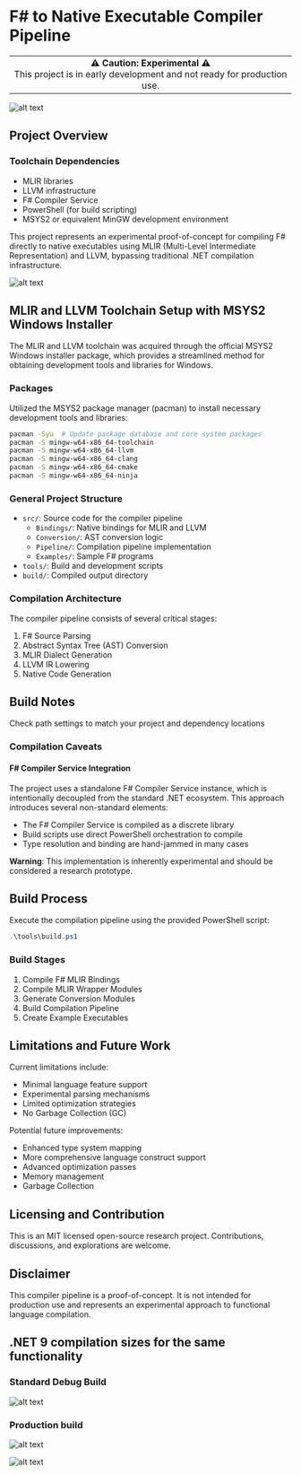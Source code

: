 # F# to Native Executable Compiler Pipeline

<table>
  <tr>
    <td align="center" width="100%">
      <strong>⚠️ Caution: Experimental ⚠️</strong><br>
      This project is in early development and not ready for production use.
    </td>
  </tr>
</table>

![alt text](FSharp-MLIR-LLVM.png)

## Project Overview

### Toolchain Dependencies
- MLIR libraries
- LLVM infrastructure
- F# Compiler Service
- PowerShell (for build scripting)
- MSYS2 or equivalent MinGW development environment


This project represents an experimental proof-of-concept for compiling F# directly to native executables using MLIR (Multi-Level Intermediate Representation) and LLVM, bypassing traditional .NET compilation infrastructure.

![alt text](<Screenshot 2025-03-13 211122.png>)

## MLIR and LLVM Toolchain Setup with MSYS2 Windows Installer

The MLIR and LLVM toolchain was acquired through the official MSYS2 Windows installer package, which provides a streamlined method for obtaining development tools and libraries for Windows.

### Packages
   Utilized the MSYS2 package manager (pacman) to install necessary development tools and libraries:
   ```bash
   pacman -Syu  # Update package database and core system packages
   pacman -S mingw-w64-x86_64-toolchain
   pacman -S mingw-w64-x86_64-llvm
   pacman -S mingw-w64-x86_64-clang
   pacman -S mingw-w64-x86_64-cmake
   pacman -S mingw-w64-x86_64-ninja
   ```

### General Project Structure
- `src/`: Source code for the compiler pipeline
  - `Bindings/`: Native bindings for MLIR and LLVM
  - `Conversion/`: AST conversion logic
  - `Pipeline/`: Compilation pipeline implementation
  - `Examples/`: Sample F# programs
- `tools/`: Build and development scripts
- `build/`: Compiled output directory

### Compilation Architecture

The compiler pipeline consists of several critical stages:
1. F# Source Parsing
2. Abstract Syntax Tree (AST) Conversion
3. MLIR Dialect Generation
4. LLVM IR Lowering
5. Native Code Generation

## Build Notes
Check path settings to match your project and dependency locations

### Compilation Caveats

#### F# Compiler Service Integration
The project uses a standalone F# Compiler Service instance, which is intentionally decoupled from the standard .NET ecosystem. This approach introduces several non-standard elements:

- The F# Compiler Service is compiled as a discrete library
- Build scripts use direct PowerShell orchestration to compile
- Type resolution and binding are hand-jammed in many cases

**Warning**: This implementation is inherently experimental and should be considered a research prototype.

## Build Process

Execute the compilation pipeline using the provided PowerShell script:

```powershell
.\tools\build.ps1
```

### Build Stages
1. Compile F# MLIR Bindings
2. Compile MLIR Wrapper Modules
3. Generate Conversion Modules
4. Build Compilation Pipeline
5. Create Example Executables


## Limitations and Future Work

Current limitations include:
- Minimal language feature support
- Experimental parsing mechanisms
- Limited optimization strategies
- No Garbage Collection (GC)

Potential future improvements:
- Enhanced type system mapping
- More comprehensive language construct support
- Advanced optimization passes
- Memory management
- Garbage Collection

## Licensing and Contribution

This is an MIT licensed open-source research project. Contributions, discussions, and explorations are welcome.

## Disclaimer

This compiler pipeline is a proof-of-concept. It is not intended for production use and represents an experimental approach to functional language compilation.

## .NET 9 compilation sizes for the same functionality

### Standard Debug Build

![alt text](<Screenshot 2025-03-13 224831.png>)

### Production build

![alt text](<Screenshot 2025-03-13 230147.png>)

![alt text](<Screenshot 2025-03-13 225719.png>)
